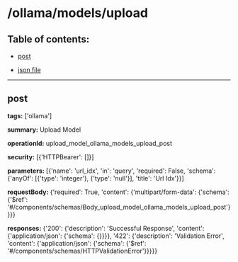 # /ollama/models/upload

## Table of contents:
- [post](#post)

- [json file](./_ollama_models_upload.json)

---
<a name="post"></a>
## post

**tags:** ['ollama']

**summary:** Upload Model

**operationId:** upload_model_ollama_models_upload_post

**security:** [{'HTTPBearer': []}]

**parameters:** [{'name': 'url_idx', 'in': 'query', 'required': False, 'schema': {'anyOf': [{'type': 'integer'}, {'type': 'null'}], 'title': 'Url Idx'}}]

**requestBody:** {'required': True, 'content': {'multipart/form-data': {'schema': {'$ref': '#/components/schemas/Body_upload_model_ollama_models_upload_post'}}}}

**responses:** {'200': {'description': 'Successful Response', 'content': {'application/json': {'schema': {}}}}, '422': {'description': 'Validation Error', 'content': {'application/json': {'schema': {'$ref': '#/components/schemas/HTTPValidationError'}}}}}

